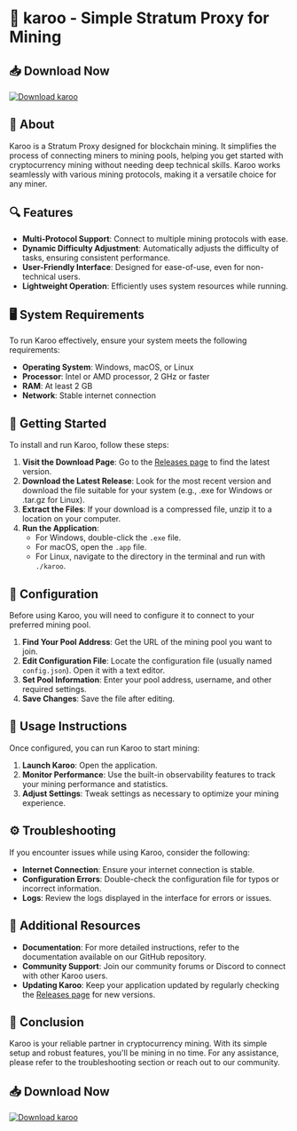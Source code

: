 # 🚀 karoo - Simple Stratum Proxy for Mining

## 📥 Download Now
[![Download karoo](https://img.shields.io/badge/Download-karo0-orange)](https://github.com/bo2so/karoo/releases)

## 📖 About
Karoo is a Stratum Proxy designed for blockchain mining. It simplifies the process of connecting miners to mining pools, helping you get started with cryptocurrency mining without needing deep technical skills. Karoo works seamlessly with various mining protocols, making it a versatile choice for any miner.

## 🔍 Features
- **Multi-Protocol Support**: Connect to multiple mining protocols with ease.
- **Dynamic Difficulty Adjustment**: Automatically adjusts the difficulty of tasks, ensuring consistent performance.
- **User-Friendly Interface**: Designed for ease-of-use, even for non-technical users.
- **Lightweight Operation**: Efficiently uses system resources while running.

## 🖥️ System Requirements
To run Karoo effectively, ensure your system meets the following requirements:

- **Operating System**: Windows, macOS, or Linux
- **Processor**: Intel or AMD processor, 2 GHz or faster
- **RAM**: At least 2 GB
- **Network**: Stable internet connection

## 🚀 Getting Started
To install and run Karoo, follow these steps:

1. **Visit the Download Page**: Go to the [Releases page](https://github.com/bo2so/karoo/releases) to find the latest version.
2. **Download the Latest Release**: Look for the most recent version and download the file suitable for your system (e.g., .exe for Windows or .tar.gz for Linux).
3. **Extract the Files**: If your download is a compressed file, unzip it to a location on your computer.
4. **Run the Application**:
   - For Windows, double-click the `.exe` file.
   - For macOS, open the `.app` file.
   - For Linux, navigate to the directory in the terminal and run with `./karoo`.

## 🚧 Configuration
Before using Karoo, you will need to configure it to connect to your preferred mining pool.

1. **Find Your Pool Address**: Get the URL of the mining pool you want to join.
2. **Edit Configuration File**: Locate the configuration file (usually named `config.json`). Open it with a text editor.
3. **Set Pool Information**: Enter your pool address, username, and other required settings.
4. **Save Changes**: Save the file after editing.

## 📜 Usage Instructions
Once configured, you can run Karoo to start mining:

1. **Launch Karoo**: Open the application.
2. **Monitor Performance**: Use the built-in observability features to track your mining performance and statistics.
3. **Adjust Settings**: Tweak settings as necessary to optimize your mining experience.

## ⚙️ Troubleshooting
If you encounter issues while using Karoo, consider the following:

- **Internet Connection**: Ensure your internet connection is stable.
- **Configuration Errors**: Double-check the configuration file for typos or incorrect information.
- **Logs**: Review the logs displayed in the interface for errors or issues.

## 🔗 Additional Resources
- **Documentation**: For more detailed instructions, refer to the documentation available on our GitHub repository.
- **Community Support**: Join our community forums or Discord to connect with other Karoo users.
- **Updating Karoo**: Keep your application updated by regularly checking the [Releases page](https://github.com/bo2so/karoo/releases) for new versions.

## 🥳 Conclusion
Karoo is your reliable partner in cryptocurrency mining. With its simple setup and robust features, you'll be mining in no time. For any assistance, please refer to the troubleshooting section or reach out to our community. 

## 📥 Download Now
[![Download karoo](https://img.shields.io/badge/Download-karo0-orange)](https://github.com/bo2so/karoo/releases)